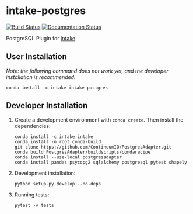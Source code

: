 # intake-postgres

[![Build Status](https://travis-ci.org/ContinuumIO/intake-postgres.svg?branch=master)](https://travis-ci.org/ContinuumIO/intake-postgres)
[![Documentation Status](https://readthedocs.org/projects/intake-postgres/badge/?version=latest)](http://intake-postgres.readthedocs.io/en/latest/?badge=latest)

PostgreSQL Plugin for [Intake](https://github.com/ContinuumIO/intake)

## User Installation

*Note: the following command does not work yet, and the developer installation is recommended.*
```
conda install -c intake intake-postgres
```

## Developer Installation

1. Create a development environment with `conda create`. Then install the dependencies:

    ```
    conda install -c intake intake
    conda install -n root conda-build
    git clone https://github.com/ContinuumIO/PostgresAdapter.git
    conda build PostgresAdapter/buildscripts/condarecipe
    conda install --use-local postgresadapter
    conda install pandas psycopg2 sqlalchemy postgresql pytest shapely
    ```

1. Development installation:
    ```
    python setup.py develop --no-deps
    ```

1. Running tests:
    ```
    pytest -v tests
    ```
